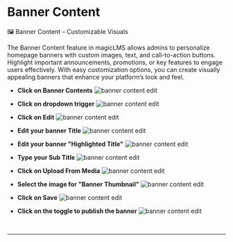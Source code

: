 # Banner Content

🖼️ Banner Content – Customizable Visuals

The Banner Content feature in magicLMS allows admins to personalize homepage banners with custom images, text, and call-to-action buttons. Highlight important announcements, promotions, or key features to engage users effectively. With easy customization options, you can create visually appealing banners that enhance your platform’s look and feel.

- **Click on Banner Contents**
![banner content edit](https://imjol.b-cdn.net/MagicLMS/Docs/banner%20content/Step1.png)



- **Click on dropdown trigger**
![banner content edit](https://imjol.b-cdn.net/MagicLMS/Docs/banner%20content/Step2.png)


- **Click on Edit**
![banner content edit](https://imjol.b-cdn.net/MagicLMS/Docs/banner%20content/Step3.png)


- **Edit your banner Title**
![banner content edit](https://imjol.b-cdn.net/MagicLMS/Docs/banner%20content/Step4.png)


- **Edit your banner "Highlighted Title"**
![banner content edit](https://imjol.b-cdn.net/MagicLMS/Docs/banner%20content/Step5.png)


- **Type your Sub Title**
![banner content edit](https://imjol.b-cdn.net/MagicLMS/Docs/banner%20content/Step6.png)


- **Click on Upload From Media**
![banner content edit](https://imjol.b-cdn.net/MagicLMS/Docs/banner%20content/Step7.png)


- **Select the image for "Banner Thumbnail"**
![banner content edit](https://imjol.b-cdn.net/MagicLMS/Docs/banner%20content/Step8.png)


- **Click on Save**
![banner content edit](https://imjol.b-cdn.net/MagicLMS/Docs/banner%20content/Step9.png)


- **Click on the toggle to publish the banner**
![banner content edit](https://imjol.b-cdn.net/MagicLMS/Docs/banner%20content/Step10.png)

<br/>

***